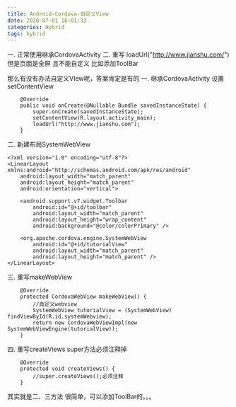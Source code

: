 ```yaml
---
title: Android-Cordova-自定义View
date: 2020-07-01 16:01:33
categories: Hybrid
tags: hybrid
---
```


<meta name="referrer" content="no-referrer" />


一.  正常使用继承CordovaActivity 
二.  重写 loadUrl("http://www.jianshu.com/") 
但是页面是全屏 且不能自定义 比如添加ToolBar

那么有没有办法自定义VIew呢，答案肯定是有的
一. 继承CordovaActivity 设置setContentView
```
    @Override
    public void onCreate(@Nullable Bundle savedInstanceState) {
        super.onCreate(savedInstanceState);
        setContentView(R.layout.activity_main);
        loadUrl("http://www.jianshu.com");
    }
```

二. 新建布局SystemWebView
```
<?xml version="1.0" encoding="utf-8"?>
<LinearLayout xmlns:android="http://schemas.android.com/apk/res/android"
    android:layout_width="match_parent"
    android:layout_height="match_parent"
    android:orientation="vertical">

    <android.support.v7.widget.Toolbar
        android:id="@+id/toolbar"
        android:layout_width="match_parent"
        android:layout_height="wrap_content"
        android:background="@color/colorPrimary" />

    <org.apache.cordova.engine.SystemWebView
        android:id="@+id/tutorialView"
        android:layout_width="match_parent"
        android:layout_height="match_parent" />
</LinearLayout>
```

三.  重写makeWebView 
```
    @Override
    protected CordovaWebView makeWebView() {
        //自定义webview
        SystemWebView tutorialView = (SystemWebView) findViewById(R.id.systemWebview);
        return new CordovaWebViewImpl(new SystemWebViewEngine(tutorialView));
    }
```

四. 重写createViews    super方法必须注释掉
```
    @Override
    protected void createViews() {
        //super.createViews();必须注释
    }
```

其实就是二、三方法 很简单，可以添加ToolBar的。。。
